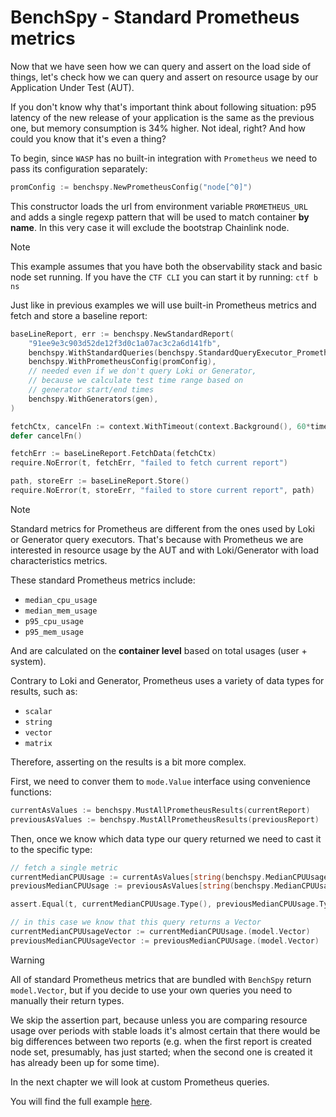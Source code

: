 # BenchSpy - Standard Prometheus metrics

Now that we have seen how we can query and assert on the load side of things, let's check how we can
query and assert on resource usage by our Application Under Test (AUT).

If you don't know why that's important think about following situation: p95 latency of the new release of your application is the same as the previous
one, but memory consumption is 34% higher. Not ideal, right? And how could you know that it's even a thing?

To begin, since `WASP` has no built-in integration with `Prometheus` we need to pass its configuration separately:
```go
promConfig := benchspy.NewPrometheusConfig("node[^0]")
```

This constructor loads the url from environment variable `PROMETHEUS_URL` and adds a single regexp pattern that will be used to match container **by name**.
In this very case it will exclude the bootstrap Chainlink node.

> [!NOTE]
> This example assumes that you have both the observability stack and basic node set running.
> If you have the `CTF CLI` you can start it by running: `ctf b ns`

Just like in previous examples we will use built-in Prometheus metrics and fetch and store a baseline report:
```go
baseLineReport, err := benchspy.NewStandardReport(
    "91ee9e3c903d52de12f3d0c1a07ac3c2a6d141fb",
    benchspy.WithStandardQueries(benchspy.StandardQueryExecutor_Prometheus),
    benchspy.WithPrometheusConfig(promConfig),
    // needed even if we don't query Loki or Generator,
    // because we calculate test time range based on
    // generator start/end times
    benchspy.WithGenerators(gen),
)

fetchCtx, cancelFn := context.WithTimeout(context.Background(), 60*time.Second)
defer cancelFn()

fetchErr := baseLineReport.FetchData(fetchCtx)
require.NoError(t, fetchErr, "failed to fetch current report")

path, storeErr := baseLineReport.Store()
require.NoError(t, storeErr, "failed to store current report", path)
```

> [!NOTE]
> Standard metrics for Prometheus are different from the ones used by Loki or Generator query executors.
> That's because with Prometheus we are interested in resource usage by the AUT and with Loki/Generator
> with load characteristics metrics.
>
> These standard Prometheus metrics include:
> * `median_cpu_usage`
> * `median_mem_usage`
> * `p95_cpu_usage`
> * `p95_mem_usage`
>
> And are calculated on the **container level** based on total usages (user + system).

Contrary to Loki and Generator, Prometheus uses a variety of data types for results, such as:
* `scalar`
* `string`
* `vector`
* `matrix`

Therefore, asserting on the results is a bit more complex.

First, we need to conver them to `mode.Value` interface using convenience functions:
```go
currentAsValues := benchspy.MustAllPrometheusResults(currentReport)
previousAsValues := benchspy.MustAllPrometheusResults(previousReport)
```

Then, once we know which data type our query returned we need to cast it to the specific type:
```go
// fetch a single metric
currentMedianCPUUsage := currentAsValues[string(benchspy.MedianCPUUsage)]
previousMedianCPUUsage := previousAsValues[string(benchspy.MedianCPUUsage)]

assert.Equal(t, currentMedianCPUUsage.Type(), previousMedianCPUUsage.Type(), "types of metrics should be the same")

// in this case we know that this query returns a Vector
currentMedianCPUUsageVector := currentMedianCPUUsage.(model.Vector)
previousMedianCPUUsageVector := previousMedianCPUUsage.(model.Vector)
```

> [!WARNING]
> All of standard Prometheus metrics that are bundled with `BenchSpy` return `model.Vector`,
> but if you decide to use your own queries you need to manually their return types.

We skip the assertion part, because unless you are comparing resource usage over periods with stable loads
it's almost certain that there would be big differences between two reports (e.g. when the first report is created
node set, presumably, has just started; when the second one is created it has already been up for some time).

In the next chapter we will look at custom Prometheus queries.

You will find the full example [here](...).